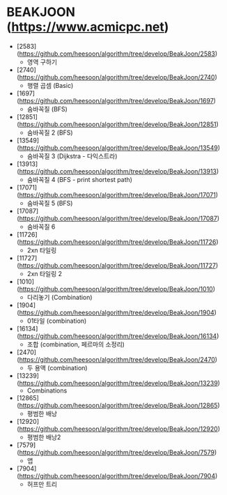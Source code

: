 BEAKJOON (https://www.acmicpc.net)
==========================================================================================
* [2583] (https://github.com/heesoon/algorithm/tree/develop/BeakJoon/2583)
  * 영역 구하기
* [2740] (https://github.com/heesoon/algorithm/tree/develop/BeakJoon/2740)
  * 행렬 곱셈 (Basic)
* [1697] (https://github.com/heesoon/algorithm/tree/develop/BeakJoon/1697)
  * 숨바꼭질 (BFS)
* [12851] (https://github.com/heesoon/algorithm/tree/develop/BeakJoon/12851)
  * 숨바꼭질 2 (BFS)
* [13549] (https://github.com/heesoon/algorithm/tree/develop/BeakJoon/13549)
  * 숨바꼭질 3 (Dijkstra - 다익스트라)
* [13913] (https://github.com/heesoon/algorithm/tree/develop/BeakJoon/13913)
  * 숨바꼭질 4 (BFS - print shortest path)
* [17071] (https://github.com/heesoon/algorithm/tree/develop/BeakJoon/17071)
  * 숨바꼭질 5 (BFS)
* [17087] (https://github.com/heesoon/algorithm/tree/develop/BeakJoon/17087)
  * 숨바꼭질 6
* [11726] (https://github.com/heesoon/algorithm/tree/develop/BeakJoon/11726)
  * 2xn 타일링
* [11727] (https://github.com/heesoon/algorithm/tree/develop/BeakJoon/11727)
  * 2xn 타일링 2
* [1010] (https://github.com/heesoon/algorithm/tree/develop/BeakJoon/1010)
  * 다리놓기 (Combination)
* [1904] (https://github.com/heesoon/algorithm/tree/develop/BeakJoon/1904)
  * 01타일 (combination)
* [16134] (https://github.com/heesoon/algorithm/tree/develop/BeakJoon/16134)
  * 조합 (combination, 페르마의 소정리)
* [2470] (https://github.com/heesoon/algorithm/tree/develop/BeakJoon/2470)
  * 두 용액 (combination)
* [13239] (https://github.com/heesoon/algorithm/tree/develop/BeakJoon/13239)
  * Combinations
* [12865] (https://github.com/heesoon/algorithm/tree/develop/BeakJoon/12865)
  * 평범한 배낭
* [12920] (https://github.com/heesoon/algorithm/tree/develop/BeakJoon/12920)
  * 평범한 배낭2
* [7579] (https://github.com/heesoon/algorithm/tree/develop/BeakJoon/7579)
  * 앱
* [7904] (https://github.com/heesoon/algorithm/tree/develop/BeakJoon/7904)
  * 허프만 트리